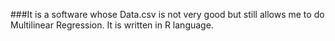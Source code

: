 ###It is a software whose Data.csv is not very good but still allows me to do Multilinear Regression. It is written in R language.
